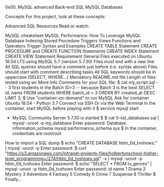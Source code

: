 0x00. MySQL advanced
Back-end SQL MySQL Databases

Concepts
For this project, look at these concepts:

Advanced SQL
Resources
Read or watch:

MySQL cheatsheet
MySQL Performance: How To Leverage MySQL Database Indexing
Stored Procedure
Triggers
Views
Functions and Operators
Trigger Syntax and Examples
CREATE TABLE Statement
CREATE PROCEDURE and CREATE FUNCTION Statements
CREATE INDEX Statement
CREATE VIEW Statement
Requirement
General
Files executed on Ubuntu 18.04 LTS using MySQL 5.7 (version 5.7.30)
Files must end with a new line
All SQL queries should have a comment just before (i.e. syntax above)
Files should start with comment describing tasks
All SQL keywords should be in uppercase (SELECT, WHERE...)
Mandatory README.md file
Length of files tested using wc
More Info
Comments for your SQL file:
$ cat my_script.sql
-- 3 first students in the Batch ID=3
-- because Batch 3 is the best
SELECT id, name FROM students WHERE batch_id = 3 ORDER BY created_at DESC LIMIT 3;
$
Use "container-on-demand" to run MySQL
Ask for container Ubuntu 18.04 - Python 3.7
Connect via SSH
Or via the Web Terminal
In the container, start MySQL before playing with it
$ service mysql start
* MySQL Community Server 5.7.30 is started
$
$ cat 0-list_databases.sql | mysql -uroot -p my_database
Enter password:
Database
information_schema
mysql
performance_schema
sys
$
In the container, credentials are root/root

How to import a SQL dump
$ echo "CREATE DATABASE hbtn_0d_tvshows;" | mysql -uroot -p
Enter password:
$ curl "https://s3.amazonaws.com/intranet-projects-files/holbertonschool-higher-level_programming+/274/hbtn_0d_tvshows.sql" -s | mysql -uroot -p hbtn_0d_tvshows
Enter password:
$ echo "SELECT * FROM tv_genres" | mysql -uroot -p hbtn_0d_tvshows
Enter password:
id name
1 Drama
2 Mystery
3 Adventure
4 Fantasy
5 Comedy
6 Crime
7 Suspense
8 Thriller
$
Finally...